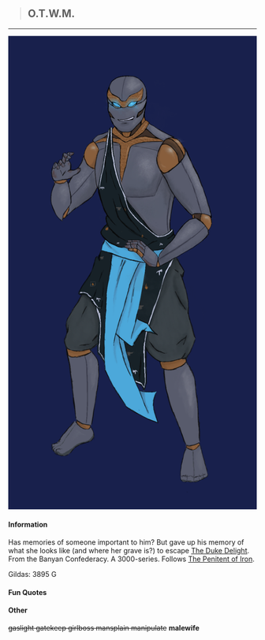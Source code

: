 >## O.T.W.M.

--- 

![Otem](../../../Templates/images/Otem.png "vision from the avengers")

#### Information

Has memories of someone important to him? But gave up his memory of what she looks like (and where her grave is?) to escape [The Duke Delight](../NPCs/Duke%20Delight.md). From the Banyan Confederacy. A 3000-series. Follows [The Penitent of Iron](../../Religion/Pantheon%20II/The%20Penitent%20of%20Iron.md).

Gildas: 3895 G

#### Fun Quotes

#### Other

~~gaslight gatekeep girlboss mansplain manipulate~~ **malewife**